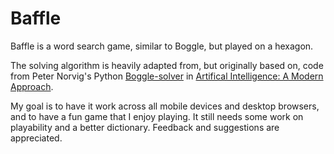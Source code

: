 # Baffle

Baffle is a word search game, similar to Boggle, but played on a hexagon.

The solving algorithm is heavily adapted from, but originally based on, code from Peter Norvig's Python [Boggle-solver](http://aima-python.googlecode.com/svn/trunk/search.py) in [Artifical Intelligence: A Modern Approach](http://aima.cs.berkeley.edu/).

My goal is to have it work across all mobile devices and desktop browsers, and to have a fun game that I enjoy playing. It still needs some work on playability and a better dictionary. Feedback and suggestions are appreciated.
